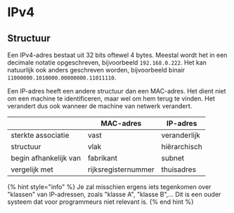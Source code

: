 # IPv4

## Structuur
Een IPv4-adres bestaat uit 32 bits oftewel 4 bytes.
Meestal wordt het in een decimale notatie opgeschreven, bijvoorbeeld `192.168.0.222`.
Het kan natuurlijk ook anders geschreven worden, bijvoorbeeld binair `11000000.1010000.00000000.11011110`.

Een IP-adres heeft een andere structuur dan een MAC-adres.
Het dient niet om een machine te identificeren, maar wel om hem terug te vinden.
Het verandert dus ook wanneer de machine van netwerk verandert.

|                       | MAC-adres           | IP-adres      |
|-----------------------|---------------------|---------------|
| sterkte associatie    | vast                | veranderlijk  |
| structuur             | vlak                | hiërarchisch  |
| begin afhankelijk van | fabrikant           | subnet        |
| vergelijk met         | rijksregisternummer | thuisadres    |

{% hint style="info" %}
Je zal misschien ergens iets tegenkomen over "klassen" van IP-adressen, zoals "klasse A", "klasse B",...
Dit is een ouder systeem dat voor programmeurs niet relevant is.
{% end hint %}

